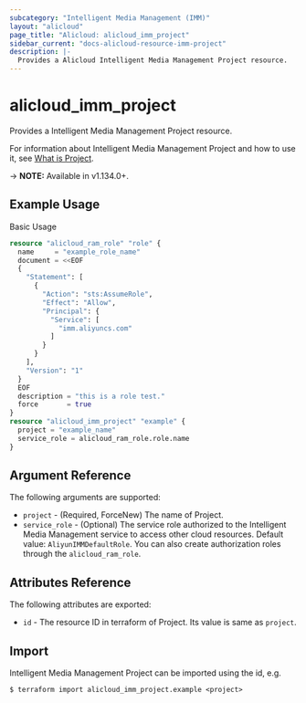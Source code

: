```yaml
---
subcategory: "Intelligent Media Management (IMM)"
layout: "alicloud"
page_title: "Alicloud: alicloud_imm_project"
sidebar_current: "docs-alicloud-resource-imm-project"
description: |-
  Provides a Alicloud Intelligent Media Management Project resource.
---
```


# alicloud\_imm\_project

Provides a Intelligent Media Management Project resource.

For information about Intelligent Media Management Project and how to use it, see [What is Project](https://help.aliyun.com/document_detail/63496.html).

-> **NOTE:** Available in v1.134.0+.

## Example Usage

Basic Usage

```terraform
resource "alicloud_ram_role" "role" {
  name     = "example_role_name"
  document = <<EOF
  {
    "Statement": [
      {
        "Action": "sts:AssumeRole",
        "Effect": "Allow",
        "Principal": {
          "Service": [
            "imm.aliyuncs.com"
          ]
        }
      }
    ],
    "Version": "1"
  }
  EOF
  description = "this is a role test."
  force       = true
}
resource "alicloud_imm_project" "example" {
  project = "example_name"
  service_role = alicloud_ram_role.role.name
}
```

## Argument Reference

The following arguments are supported:

* `project` - (Required, ForceNew) The name of Project.
* `service_role` - (Optional) The service role authorized to the Intelligent Media Management service to access other cloud resources. Default value: `AliyunIMMDefaultRole`. You can also create authorization  roles through the `alicloud_ram_role`.

## Attributes Reference

The following attributes are exported:

* `id` - The resource ID in terraform of Project. Its value is same as `project`.

## Import

Intelligent Media Management Project can be imported using the id, e.g.

```
$ terraform import alicloud_imm_project.example <project>
```